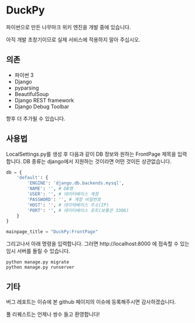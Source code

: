 # DuckPy

파이썬으로 만든 나무마크 위키 엔진을 개발 중에 있습니다.

아직 개발 초창기이므로 실제 서비스에 적용하지 말아 주십시오.

## 의존
* 파이썬 3
* Django
* pyparsing
* BeautifulSoup
* Django REST framework
* Django Debug Toolbar

향후 더 추가될 수 있습니다.

## 사용법
LocalSettings.py를 생성 후 다음과 같이 DB 정보와 원하는 FrontPage 제목을 입력합니다. DB 종류는 django에서 지원하는 것이라면 어떤 것이든 상관없습니다.

```python
db = {
    'default': {
        'ENGINE': 'django.db.backends.mysql',
        'NAME': '', # DB명
        'USER': '', # 데이터베이스 계정
        'PASSWORD': '', # 계정 비밀번호
        'HOST': '', # 데이테베이스 주소(IP)
        'PORT': '', # 데이터베이스 포트(보통은 3306)
    }
}

mainpage_title = "DuckPy:FrontPage"
```

그리고나서 아래 명령을 입력합니다. 그러면 http://localhost:8000 에 접속할 수 있는 임시 서버를 돌릴 수 있습니다.
```
python manage.py migrate
python manage.py runserver
```


## 기타
버그 레포트는 이슈에 본 github 페이지의 이슈에 등록해주시면 감사하겠습니다.

풀 리퀘스트는 언제나 쌍수 들고 환영합니다!

